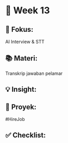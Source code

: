 # 📅 Week 13
## 🎯 Fokus:
AI Interview & STT
## 📚 Materi:
Transkrip jawaban pelamar
## 💡 Insight:
## 📌 Proyek:
#HireJob
## ✅ Checklist: